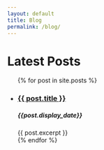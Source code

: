 ```yaml
---
layout: default
title: Blog
permalink: /blog/
---
```

<h1 class="sapienza-text">Latest Posts</h1>

<ul>
  {% for post in site.posts %}
    <li>
      <h3><a href="{{ post.url }}">{{ post.title }}</a></h3>
       <h5 style="font-weight:bold;">{{post.display_date}}</h5>
      {{ post.excerpt }}
    </li>
  {% endfor %}
</ul>